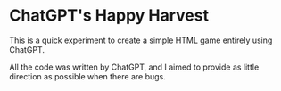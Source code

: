 # ChatGPT's Happy Harvest

This is a quick experiment to create a simple HTML game entirely using ChatGPT.

All the code was written by ChatGPT, and I aimed to provide as little direction as possible when there are bugs.


